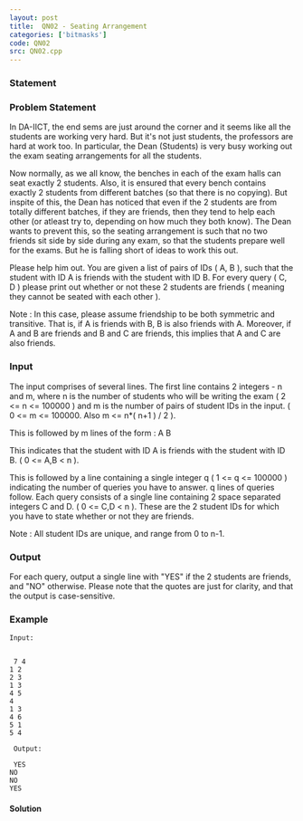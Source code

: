 ```yaml
---
layout: post
title:  QN02 - Seating Arrangement
categories: ['bitmasks']
code: QN02
src: QN02.cpp
---
```


### **Statement**

### Problem Statement

In DA-IICT, the end sems are just around the corner and it seems like all the
students are working very hard. But it's not just students, the professors are
hard at work too. In particular, the Dean (Students) is very busy working out
the exam seating arrangements for all the students.  
  
Now normally, as we all know, the benches in each of the exam halls can seat
exactly 2 students. Also, it is ensured that every bench contains exactly 2
students from different batches (so that there is no copying). But inspite of
this, the Dean has noticed that even if the 2 students are from totally
different batches, if they are friends, then they tend to help each other (or
atleast try to, depending on how much they both know). The Dean wants to
prevent this, so the seating arrangement is such that no two friends sit side
by side during any exam, so that the students prepare well for the exams. But
he is falling short of ideas to work this out.  
  
Please help him out. You are given a list of pairs of IDs ( A, B ), such that
the student with ID A is friends with the student with ID B. For every query (
C, D ) please print out whether or not these 2 students are friends ( meaning
they cannot be seated with each other ).  
  
 Note : In this case, please assume friendship to be both symmetric
and transitive. That is, if A is friends with B, B is also friends with A.
Moreover, if A and B are friends and B and C are friends, this implies that A
and C are also friends.

### Input

The input comprises of several lines. The first line contains 2 integers - n
and m, where n is the number of students who will be writing the exam ( 2 <= n
<= 100000 ) and m is the number of pairs of student IDs in the input. ( 0 <= m
<= 100000. Also m <= n*( n+1 ) / 2 ).  
  
This is followed by m lines of the form : A B  
  
This indicates that the student with ID A is friends with the student with ID
B. ( 0 <= A,B < n ).  
  
This is followed by a line containing a single integer q ( 1 <= q <= 100000 )
indicating the number of queries you have to answer. q lines of queries
follow. Each query consists of a single line containing 2 space separated
integers C and D. ( 0 <= C,D < n ). These are the 2 student IDs for which you
have to state whether or not they are friends.  
   
Note : All student IDs are unique, and range from 0 to n-1.

### Output

For each query, output a single line with "YES" if the 2 students are friends,
and "NO" otherwise. Please note that the quotes are just for clarity, and that
the output is case-sensitive.

### Example

    
    
    Input:
      
     7 4  
    1 2  
    2 3  
    1 3  
    4 5  
    4  
    1 3  
    4 6  
    5 1  
    5 4  
      
     Output:  
      
     YES  
    NO  
    NO  
    YES



#### **Solution**




